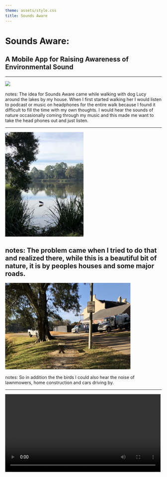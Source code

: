 ```yaml
---
theme: assets/style.css
title: Sounds Aware
---
```


# Sounds Aware: 
## A Mobile App for Raising Awareness of Environmental Sound

---

<img src="assets/walkingDog.jpg" width="45%">

notes:
The idea for Sounds Aware came while walking with dog Lucy around the lakes by my house. When I first started walking her I would listen to podcast or music on headphones for the entire walk because I found it difficult to fill the time with my own thoughts. I would hear the sounds of nature occasionally coming through my music and this made me want to take the head phones out and just listen.

---

<img src="assets/nature.jpg" width="50%">

notes: 
The problem came when I tried to do that and realized there, while this is a beautiful bit of nature, it is by peoples houses and some major roads.
---

<img src="assets/construction.jpg" width="80%">

notes: 
So in addition the the birds I could also hear the noise of lawnmowers, home construction and cars driving by.

---
<video src="assets/constructionVid.mp4" width="500px" controls>
notes: 
And sometimes it sounds like this. 
 
This made me want the best of both worlds. I wanted to create a system that would play music if it heard 'noise' and play nothing if it heard nothing. This I thought would help me focus my attention more on nature and less on how much I didn't want to hear the noise. This inspired Sounds Aware. 


---

### Sounds Aware is a web application that runs on a smartphone and uses machine learning to detect  human-made sound (anthrophony) and masks it with ambient music as a user walks around their environment. 

---

<!-- .slide: data-background="assets/nature2.jpg" id="background-image" -->

> To what extent might the technologies of communication, art and entertainment serve as "prostheses" that would provide us with experiences of wilderness that would not only enrich our human identity but help us to preserve and expand the domain of the non-human world?  
> (Dunn 1988)

notes: 
Composer David Dunn poses an inspirational question:

---

## A goal of Sounds Aware is to shift attention to geophonic and biophonic soundscape away from the anthrophonony 

notes: 
The goal of Sounds Aware is to bring the user’s awareness to the geophonic and biophonic soundscape, which is often so masked by noise pollution that it has fallen out of awareness for many of us. Sounds Aware seeks to shift the user’s concept of nature to something that has no starting or end- ing point; it is all around us. The app brings awareness by focusing attention on the environment. Because of the pre- dominance of eye culture [3], our reliance on seeing rather than listening as a primary means of sensing the world, it is
a lot to ask of a person who might be uninterested in acoustic ecology to “just listen” to their environment. But, if you give them a tool that urges listening in the quieter places, where the natural world will be more audible, there is a better chance of them engaging with those sounds because the app focused their perception. Sounds Aware is a means of technologically mediated “ear cleaning,” as described by R. Murray Schafer in Ear Cleaning: Notes for an Experimental Music Course [13].

---

## Noise Pollution

* there is overwhelming evidence that exposure to environmental noise has adverse effects on the health of the population (WHO 2011).
* Sounds Aware will make users more aware of how much harmful noise they are around in their daily lives 
* Noise masking 

notes: 
A 2011 World Health Organization (WHO) report found that “there is overwhelming evidence that exposure to environmental noise has adverse effects on the health of the population [10].” Sounds Aware shifts a users attention away from noise pollution and to nature, which may help mitigate adverse health effects caused by noise pollution.

While a reduction in environmental noise at the source would be the best way to solve noise pollution, masking the noise is a stopgap solution. A masking solution has been implemented by several projects [9,  15]  but not yet with a mobile device.  Sounds Aware implements a similar idea but with a mobile phone.  

---

<!-- .slide: data-background="assets/nature3.jpeg" id="restorative-nature" -->
* stress reduction can be aided by the experience of the natural environment by providing a ‘restorative environment’ that reduces the fatigue caused by directed attention (Kaplan 1995)
* Bird sounds may provide restorative benefits (Ratcliffe 2013)


notes: 
Psychologist Stephen Kaplan found that stress reduction can be aided by the experience of the natural environment by providing a ‘restorative environment’ that reduces the fatigue caused by directed attention [8].    Kaplan  did not mention sound directly, but a recent study by Eleanor Ratcliffe et al [12] has extended his research to show that certain bird sounds may provide restorative benefits.

---

## R. Murray Schafer - Soundscape
  
* rural landscape - hi-fi
* urban landscape - lo-fi

notes:
R. Murray Schafer suggests that we should listen to the environment as a musical composition. He describes urban and rural soundscapes as lo-fi and hi-fi. A rural landscape is hi-fi because there is a low noise level and allows one to hear more clearly.  When in lo-fi (urban) soundscapes we are deal- ing with a lot of sound masking and getting less discernible aural information [14].    Sounds Aware brings attention to that urban noise by masking it with music, possibly reducing its negative effects as described by the WHO report [10]. The music of Sounds Aware and Schafer’s ‘environment as musical composition’ combine as a duet to create a new un- heard work.


---

## Audio walks


>experiments and works that combine walking and listening to a mediated soundscape over headphones.   
>(Steindorf, 2017)

notes:
Sounds Aware  is further classified as an audio walk because it is a soundwalk mediated by technology.  Johanna Steindorf describes audio walks as “experiments and works that combine walking and listening to a mediated sound- scape over headphones [16].”  That an audio walk takes place using headphones is important because it adds “a second layer  of private  sound to any place and situation,  there- fore transforming or enhancing the current spatial  experi- ence [16].” Sounds Aware mediates the public space through remediation of noise. The unique part of this audio walk is that the user is meant to be more aware when the composed ambient music is off. It is almost like a negative audio walk.

---

# RELATED WORK

---

## Quiet walk - Alessandro Altavilla  and Atau Tanaka

![](http://alessandroaltavilla.net/home/wp-content/uploads/2013/10/TQW_LOUD-620x348.jpg)

<small>http://alessandroaltavilla.net/home/projects/the-quiet-walk/</small>
notes: 
The Quiet Walk [1],   by Alessandro Altavilla  and Atau Tanaka,  is locative audio walk artwork for explorations of the urban landscape, where the goal is to find the quietest place in an urban location.  The app notifies users if the surrounding sounds are too high.  It also records the GPS locations of quiet places that are found so that the user can view a sound map of their walk. This might be the pro ject with the closest concept to Sounds Aware,  but there are some key differences. The Quiet Walk only records loudness levels and does not categorize sounds. Because of that, a loud anthrophonic sound is treated the same as a sound not human-made, which probably produced false positives. This more intelligent system was proposed in the conclusion and was probably not tried because of technological limitations of the time.

---

### Ambient Walk - Chen, Bowers, Durrant

![](assets/ambientWalk.jpg)

notes: 
Chen, Bowers, Durrant  created  Ambient Walk [4],   a mobile application that  encourages mindful walking through sonification of biophysical data.  The app plays ambient music dependent on users breathing patterns and the pace of walking. The authors intend for the music to keep a user aware of their ‘balancing status’  between walking and breathing. The intentions of Ambient Walk are very similar to Sounds Aware, though its intention is to raise the user’s awareness  of one’s own mindfulness,instead of the soundscape.

<!-- --- -->

<!-- 
There are many examples of smartphone apps that  use GPS to teach the user about a historical sub ject.  Sounds Aware does not use GPS but has similarities to apps that do. Walk With Me is a site-specific musical smartphone app that uses GPS to create geo-tagged markers to give form to a composition.  This app is like Sounds Aware because it uses a microphone to sense the environment, but Walk With Me takes the step to alter that environment and turn those environmental sounds into part of the composition in a more conscious way.  Specific places are chosen for their auditory characteristics and the piece is composed by giving certain locations specific acousitc qualities.  The proximity to this geo-tagged location alters the signal processing, increasing the intensity as a user gets closer. Walk With Me does not have the same effect as Sounds Aware in raising awareness of a soundscape because it alters the soundscape instead of reframing it [17]. -->

---

# USER INTERACTION

<!-- TODO: Demo here -->
<a href="http://walking.netlify.com" target="_blank">Demo</a>

notes: 
Sounds Aware  is accessed by going to https://walking. netlify.com in a web browser on a smartphone. It requires Internet access to download the default data set. After that, the app will work offline, so it is appropriate for various net- work conditions.  Headphones are required so that the mi- crophone on the phone does not pick up the music playback. Headphones with a microphone are preferred so that if the user wants, they can put their phone in their pocket while walking.
When a user first opens the application, they will see it guess the surrounding sounds based on a pre-trained data set. When assured that the microphone is working, the user can then start the music by clicking the toggle switch (see Figure 1a). The music now responds to what the surrounding sounds. The user can adjust the listening sensitivity of the microphone to their liking to match the acoustic envi- ronment if it is particularly quiet or noisy. After testing the success of the system in interpreting the user’s environment, the user can now add their own training data (see Figure 1b). For this, the user will select a sound category such as a car. Then the user will wait for a car to drive by and then record it by clicking the record toggle. This will make the system more accurate in listening to the user’s specific environment. Users are not currently able to add their own sound category tags.

---

## Design 

* Tone.js
  
notes: 
Sounds Aware is built with Tone.js, a Web Audio API framework. There are a few downsides to web-based apps, such as cross-browser compatibility issues with microphone input, but a web app was chosen because a user might be more likely to try it if they do not have to download an app.

---

## Data Tags 

<table>
<thead>
	<tr>
		<th>Tab Category</th>
		<th>Tags</th>
		<!-- <th>Quantity</th> -->
	</tr>
</thead>
<tbody>
	<tr>
		<td>Geophony</td>
		<td>wind, other weather, rain</td>
		<!-- <td>7</td> -->
	</tr>
	<tr>
		<td>Anthrophony</td>
		<td>cars, construction, human-speech,
AC, airplanes</td>
		<!-- <td>18</td> -->
	</tr>
	<tr>
		<td>Biophony</td>
		<td>insects, birds, large animal</td>
		<!-- <td>2</td> -->
	</tr>
</tbody>
</table>

<!-- * sfdsdf -->
  
notes: 
Each user starts  off with an author-defined database  of tagged sounds. To create this database each recording made was tagged (see Table  1) with a general sound category. Those sounds were then placed into broader categories of origin.  This allowed the composition to treat sounds from different sources—geophony, anthrophony, and biophony— differently.  

---

## Default data set

<table>
<thead>
	<tr>
		<th>Tags</th>
		<th>Data Points</th>
		<!-- <th>Quantity</th> -->
	</tr>
</thead>
<tbody>
	<tr>
		<td>wind</td>
		<td>358</td>
		<!-- <td>7</td> -->
	</tr>
	<tr>
		<td>footsteps</td>
		<td>361</td>
		<!-- <td>18</td> -->
	</tr>
	<tr>
		<td>birds</td>
		<td>108</td>
		<!-- <td>2</td> -->
	</tr>
	<tr>
		<td>rain</td>
		<td>107</td>
		<!-- <td>2</td> -->
	</tr>
	<tr>
		<td>cars</td>
		<td>284</td>
		<!-- <td>2</td> -->
	</tr>
	<tr>
		<td>construction</td>
		<td>62</td>
		<!-- <td>2</td> -->
	</tr>
</tbody>
</table>

notes: 
Table 2 shows the default data set.  Footsteps were treated as silence because the system needed to work could have been added to this data set to make tags more accurate,  but for this proof of concept the most important tags were accurate enough for users to hear a result in the sounds.

---

## Machine Listening

* Meyda.js - [http://meydajs.org](http://meydajs.org)

notes: 
The app uses machine learning to identify sounds. The al- gorithm used is k-nearest neighbor. A Mel-Frequency Cep- stral Coefficients (MFCC) audio feature was used to com-
pare sounds, implemented by Meyda.js1 , a JavaScript fea-
ture extraction library. Using Meyda.js allowed the process- ing to be done on the client, allowing Sounds Aware to work offline when necessary.

---

## Composition  

* influenced by ambient music 
* influenced by Aeolian practices
* just tuned in the La Monte Young, Well-tuned Piano tuning 

notes: 
The musical composition of Sounds Aware  is influenced by ambient music. Synthesized sounds were used that would not be too jarring to jump in and out of and did not have an obvious beginning or ending. This type of synthesized sound blends in with the surrounding acoustic environment as a composition. The synthesized sounds are simple frequency modulation synthesis with reverb and delay effects.  They are tuned to just intervals so they are more likely to coincide with tunings in nature, influenced by Aeolian practices [2] and La Monte Young [6].

---

### Mapping 

<!-- ![](assets/compDesign.svg) -->
<img src="assets/compDesign.svg" width="50%">

notes: 
The app maps the loudness of the acoustic environment to the amplitude of the ambient composition (see Figure 2). The previous 200 loudness values are averaged and the am when  a  user  was  moving.    If  they  had  been  added  to  the anthrophony the system  would only work if the user was still and silent; this was a trade-off to allow for user mobil- ity,  allowing them to find various soundscapes.  More data plitude ramps to a given value over one second for signal smoothing. If Sounds Aware hears an anthrophonic sound, the amplitude is faded up to -3 dB. If it hears a geophonic sound, the amplitude of the geophonic sound is mapped onto the synthesized sounds amplitude, creating a wind chime ef- fect.   Geophonic sounds also affect the modulation index and harmonicity of the frequency modulation synthesis, cre- ating a variety of timbres depending on the character of the current external soundscape. If a biophonic sound is recog- nized, the amplitude of the ambient wash is faded down to
-59 dB, which is perceptibly silent when listened to in an urban environment.

---

# EVALUATION

---

### Sounds a user noticed in their neighborhood

<img src="assets/NeighborhoodSounds.png">

notes: 
The study begins with a survey designed to understand prior knowledge of environmental  sounds and likelihood of interest in the pro ject.  Seven users took part in the study. The participants were anonymous and no demographic data was collected.  The survey was conducted through a web- based question form. The participants  were found through a university class and word of mouth.
Users were first asked, “When walking in your neighbor- hood do you notice a greater percentage of human-produced (anthrophony) sounds over biological (biophony), geophys- ical (geophony)?” Most users noticed anthrophonic sounds and slightly  less noticed geophonic and biophonic sounds (see Figure 3). 

---

### Noticed anthrophonic sounds

<img src="assets/noticedSounds.png">

notes: 
When asked the question, “Which anthro- phonic sounds in your neighborhood are the most notice- able?” users noted cars and construction the most (see Fig- ure 4).
 
---

## Exit Survey


* Do you often walk around your neighborhood with headphones in?
* If there was a system to playback music when anthro- phonic sound was detected but stop the music when biophonic or geophonic sound was detected, would you use it?
*  Would it be more useful if you could pick the music, or even listen to a podcast?
*  Did the app respond fast enough or accurately enough to cover up anthrophonic sounds?

---

*  When the app did not detect any anthrophonic sounds, so did not play music, were you more likely to notice the geophonic and biophonic sounds?
* If the app was not accurate at first were, you able to train it with more data to make it more accurate to your soundscape?
*  If you did try to train the system, did you find enjoy- ment in the act of training it?
* If you trained the app, did the act of training change the  way  you listened to  the  environmental sounds around you?

---

*  Did you notice a change in mood or thought processes after having your attention drawn away from the noise and to the sounds of nature?
*  Did you enjoy the composer-created sounds?
* If not, would the application be experienced better by being able to replace noise with your own music?

notes: 
For the exit survey,  a number of questions were asked about how the app worked for the users and if it changed their awareness.   The following questions were asked and represented in bar graph form (see Figure 5):

One issue with the study might be that a number of par- ticipants actually do not often walk around with headphones in. I suspect that in a much more urban environment than Baton Rouge, Louisiana, many more people would report walking while using headphones.  Most participants were positive about the chance to try the app and also would like a way to use their own media with it.  Five out of the seven users also thought the app responded quickly enough to be meaningful and the musical response matched closely with the current natural soundscape. All of the participants responded that they were likely to notice geophonic and bio- phonic sounds when there was a silence, which is a positive finding. Only one user responded that they were not able to retrain the app to make it more sensitive to certain tags and most enjoyed training the system and changed their listening during training.

---

## CONCLUSIONS AND FUTURE WORK

* Native app or PWA 
* Tensor Processing Unit 

---

notes: 
Sounds Aware is a web application meant to increase a user’s awareness of the biophonic and geophonic sounds in their urban environment. In limited studies, users reported increased awareness of environmental sounds. Having people use it over a longer period of time, and then surveying with more questions, would be a future avenue of research.

The app could have been made more robust by using native phone capabilities.  A future version of Sounds Aware could be built using Capacitor , a native bridge for cross-
platform mobile apps.   This would allow the targeting  of multiple platforms (web, iOS, Android) with the same code base and more robust access to native  functionality such as the microphone. Usability improvements could be made such as the ability to add user defined tags so a user can record unique sounds in their location.

Other future work includes using an edge TPU computing board, such as the Coral Dev Board4 , to do machine learning
computation on.  An edge TPU (Tensor Processing Unit) would allow for more powerful machine learning capabilities in a portable form factor. This will make the system much more accurate and be able to recognize many more types of sounds. A study will be done to find out if this extra piece of hardware provides more benefits than costs.

